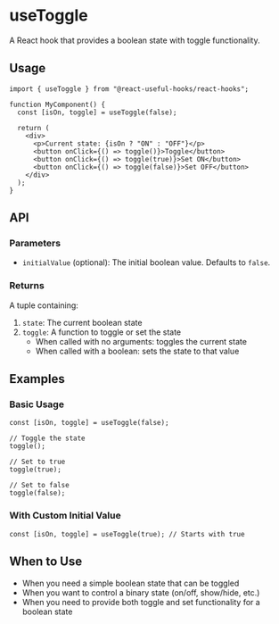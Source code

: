 # useToggle

A React hook that provides a boolean state with toggle functionality.

## Usage

```tsx
import { useToggle } from "@react-useful-hooks/react-hooks";

function MyComponent() {
  const [isOn, toggle] = useToggle(false);

  return (
    <div>
      <p>Current state: {isOn ? "ON" : "OFF"}</p>
      <button onClick={() => toggle()}>Toggle</button>
      <button onClick={() => toggle(true)}>Set ON</button>
      <button onClick={() => toggle(false)}>Set OFF</button>
    </div>
  );
}
```

## API

### Parameters

- `initialValue` (optional): The initial boolean value. Defaults to `false`.

### Returns

A tuple containing:

1. `state`: The current boolean state
2. `toggle`: A function to toggle or set the state
   - When called with no arguments: toggles the current state
   - When called with a boolean: sets the state to that value

## Examples

### Basic Usage

```tsx
const [isOn, toggle] = useToggle(false);

// Toggle the state
toggle();

// Set to true
toggle(true);

// Set to false
toggle(false);
```

### With Custom Initial Value

```tsx
const [isOn, toggle] = useToggle(true); // Starts with true
```

## When to Use

- When you need a simple boolean state that can be toggled
- When you want to control a binary state (on/off, show/hide, etc.)
- When you need to provide both toggle and set functionality for a boolean state
